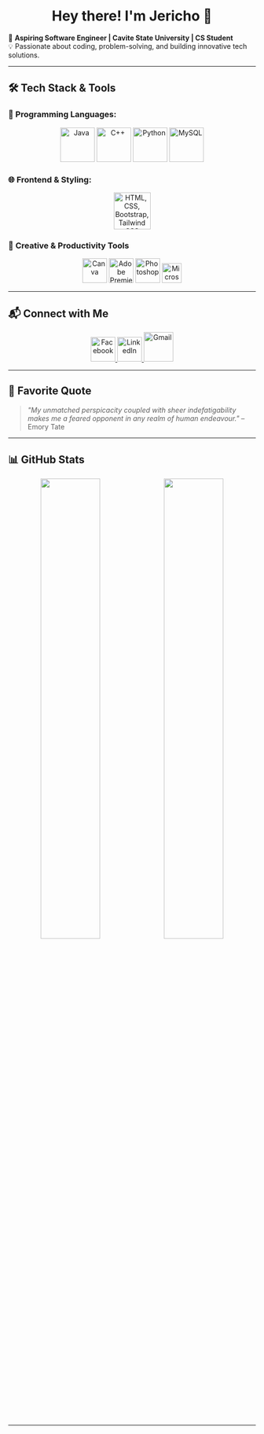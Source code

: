 <h1 align="center">Hey there! I'm Jericho 👋</h1>

🚀 **Aspiring Software Engineer | Cavite State University | CS Student**  
💡 Passionate about coding, problem-solving, and building innovative tech solutions.  

---

## 🛠 **Tech Stack & Tools**
### 🚀 Programming Languages:
<p align="center">
  <img src="https://cdn.jsdelivr.net/gh/devicons/devicon/icons/java/java-original.svg" alt="Java" width="70"/>
  <img src="https://cdn.jsdelivr.net/gh/devicons/devicon/icons/cplusplus/cplusplus-original.svg" alt="C++" width="70"/>
  <img src="https://cdn.jsdelivr.net/gh/devicons/devicon/icons/python/python-original.svg" alt="Python" width="70"/>
  <img src="https://cdn.jsdelivr.net/gh/devicons/devicon/icons/mysql/mysql-original.svg" alt="MySQL" width="70"/>
</p>

### 🌐 Frontend & Styling:
<p align="center">
  <img src="https://skillicons.dev/icons?i=html,css,bootstrap,tailwind" height="75" alt="HTML, CSS, Bootstrap, Tailwind CSS">
</p>

### 🎨 **Creative & Productivity Tools**
<p align="center">
  <img src="https://cdn.jsdelivr.net/gh/devicons/devicon/icons/canva/canva-original.svg" alt="Canva" width="50"/>
  <a href="https://cdnlogo.com/logo/office_764.html">
  </a>
  <img src="https://cdn.jsdelivr.net/gh/devicons/devicon/icons/premierepro/premierepro-original.svg" alt="Adobe Premiere Pro" width="50"/>
  <img src="https://cdn.jsdelivr.net/gh/devicons/devicon/icons/photoshop/photoshop-plain.svg" alt="Photoshop" width="50"/>
 <img src="https://static.cdnlogo.com/logos/o/96/office.svg" alt="Microsoft Office" width="40"/>

</p>

---

## 📬 **Connect with Me**
<p align="center">
  <a href="https://www.facebook.com/jerZer0" target="_blank">
    <img src="https://cdn.jsdelivr.net/gh/devicons/devicon/icons/facebook/facebook-original.svg" alt="Facebook" width="50"/>
  </a>
  <a href="https://www.linkedin.com/in/jericho-delos-reyes-007468354/" target="_blank">
    <img src="https://cdn.jsdelivr.net/gh/devicons/devicon/icons/linkedin/linkedin-original.svg" alt="LinkedIn" width="50"/>
  </a>
  <a href="mailto:jericho.dlsreyes@gmail.com" target="_blank">
    <img src="https://upload.wikimedia.org/wikipedia/commons/7/7e/Gmail_icon_%282020%29.svg" alt="Gmail" width="60"/>
  </a>
</p>

---

## 💭 **Favorite Quote**
> *"My unmatched perspicacity coupled with sheer indefatigability makes me a feared opponent in any realm of human endeavour."* – Emory Tate  

---

## 📊 **GitHub Stats**
<div align="center">
  <img src="https://github-readme-stats.vercel.app/api?username=JerichoDelosReyes&show_icons=true&theme=radical" width="49%"/>
  <img src="https://github-readme-stats.vercel.app/api/top-langs/?username=JerichoDelosReyes&layout=compact&theme=radical" width="49%"/>
</div>

---

